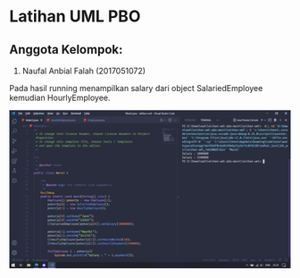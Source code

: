# Latihan UML PBO
## Anggota Kelompok:
   1. Naufal Anbial Falah (2017051072)

Pada hasil running menampilkan salary dari object SalariedEmployee kemudian HourlyEmployee.

![Hasil running program](image.png)
